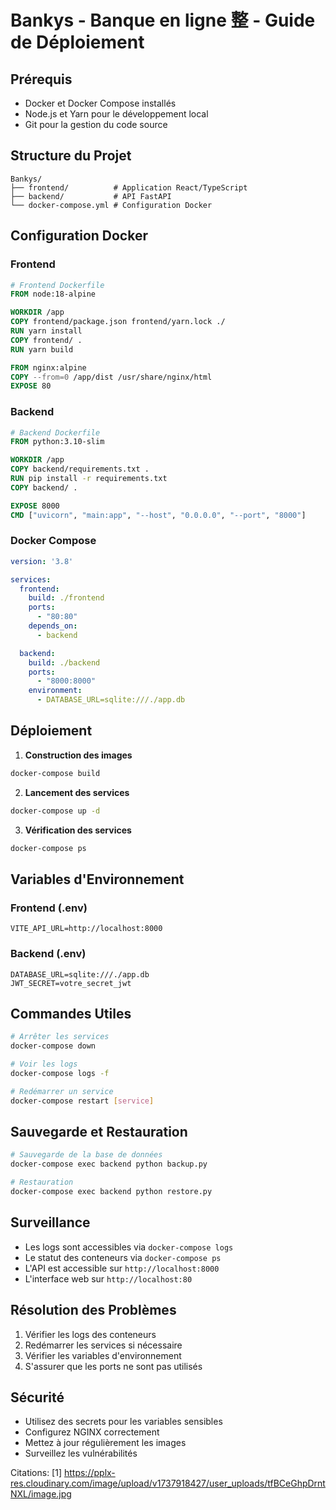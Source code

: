 # Bankys - Banque en ligne 整 - Guide de Déploiement

## Prérequis

- Docker et Docker Compose installés
- Node.js et Yarn pour le développement local
- Git pour la gestion du code source

## Structure du Projet

```
Bankys/
├── frontend/          # Application React/TypeScript
├── backend/           # API FastAPI
└── docker-compose.yml # Configuration Docker
```

## Configuration Docker

### Frontend

```dockerfile
# Frontend Dockerfile
FROM node:18-alpine

WORKDIR /app
COPY frontend/package.json frontend/yarn.lock ./
RUN yarn install
COPY frontend/ .
RUN yarn build

FROM nginx:alpine
COPY --from=0 /app/dist /usr/share/nginx/html
EXPOSE 80
```

### Backend

```dockerfile
# Backend Dockerfile
FROM python:3.10-slim

WORKDIR /app
COPY backend/requirements.txt .
RUN pip install -r requirements.txt
COPY backend/ .

EXPOSE 8000
CMD ["uvicorn", "main:app", "--host", "0.0.0.0", "--port", "8000"]
```

### Docker Compose

```yaml
version: '3.8'

services:
  frontend:
    build: ./frontend
    ports:
      - "80:80"
    depends_on:
      - backend

  backend:
    build: ./backend
    ports:
      - "8000:8000"
    environment:
      - DATABASE_URL=sqlite:///./app.db
```

## Déploiement

1. **Construction des images**

```bash
docker-compose build
```

2. **Lancement des services**

```bash
docker-compose up -d
```

3. **Vérification des services**

```bash
docker-compose ps
```

## Variables d'Environnement

### Frontend (.env)

```env
VITE_API_URL=http://localhost:8000
```

### Backend (.env)

```env
DATABASE_URL=sqlite:///./app.db
JWT_SECRET=votre_secret_jwt
```

## Commandes Utiles

```bash
# Arrêter les services
docker-compose down

# Voir les logs
docker-compose logs -f

# Redémarrer un service
docker-compose restart [service]
```

## Sauvegarde et Restauration

```bash
# Sauvegarde de la base de données
docker-compose exec backend python backup.py

# Restauration
docker-compose exec backend python restore.py
```

## Surveillance

- Les logs sont accessibles via `docker-compose logs`
- Le statut des conteneurs via `docker-compose ps`
- L'API est accessible sur `http://localhost:8000`
- L'interface web sur `http://localhost:80`

## Résolution des Problèmes

1. Vérifier les logs des conteneurs
2. Redémarrer les services si nécessaire
3. Vérifier les variables d'environnement
4. S'assurer que les ports ne sont pas utilisés

## Sécurité

- Utilisez des secrets pour les variables sensibles
- Configurez NGINX correctement
- Mettez à jour régulièrement les images
- Surveillez les vulnérabilités

Citations:
[1] <https://pplx-res.cloudinary.com/image/upload/v1737918427/user_uploads/tfBCeGhpDrntNXL/image.jpg>
